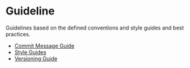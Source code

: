 # Guideline

Guidelines based on the defined conventions and style guides and best practices.

- [Commit Message Guide](commit-message-guide.md)
- [Style Guides](style-guide.md)
- [Versioning Guide](versioning-guide.md)
